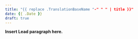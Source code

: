 ```yaml
---
title: "{{ replace .TranslationBaseName "-" " " | title }}"
date: {{ .Date }}
draft: true
---
```


**Insert Lead paragraph here.**

<!--more-->

<!--TOC-->

